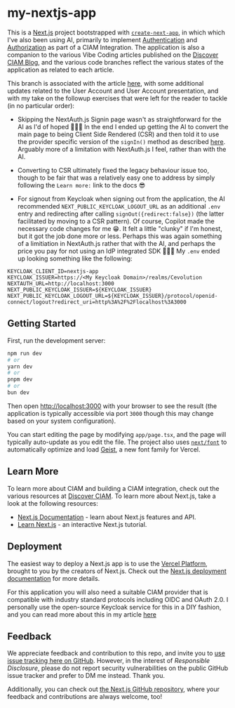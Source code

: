 # my-nextjs-app

This is a [Next.js](https://nextjs.org) project bootstrapped with [`create-next-app`](https://nextjs.org/docs/app/api-reference/cli/create-next-app), in which which I've also been using AI, primarily to implement [Authentication](https://discovery.cevolution.co.uk/ciam/authenticate/) and [Authorization](https://discovery.cevolution.co.uk/ciam/authorize/) as part of a CIAM Integration. The application is also a companion to the various Vibe Coding articles published on the [Discover CIAM Blog](https://discovery.cevolution.co.uk/ciam/?s=Vibe+Coding), and the various code branches reflect the various states of the application as related to each article. 

This branch is associated with the article [here](https://discovery.cevolution.co.uk/ciam/vibe-coded-authn/), with some additional updates related to the User Account and User Account presentation, and with my take on the followup exercises that were left for the reader to tackle (in no particular order):

- Skipping the NextAuth.js Signin page wasn't as straightforward for the AI as I'd of hoped 🤷🏻‍♂️ In the end I ended up getting the AI to convert the main page to being Client Side Rendered (CSR) and then told it to use the provider specific version of the `signIn()` method as described [here](https://next-auth.js.org/getting-started/client#signin). Arguably more of a limitation with NextAuth.js I feel, rather than with the AI.   

- Converting to CSR ultimately fixed the legacy behaviour issue too, though to be fair that was a relatively easy one to address by simply following the `Learn more:` link to the docs 😎

- For signout from Keycloak when signing out from the application, the AI recommended `NEXT_PUBLIC_KEYCLOAK_LOGOUT_URL` as an additional `.env` entry and redirecting after calling `signOut({redirect:false})` (the latter facilitated by moving to a CSR pattern). Of course, Copilot made the necessary code changes for me 😁. It felt a little "clunky" if I'm honest, but it got the job done more or less. Perhaps this was again something of a limitiation in NextAuth.js rather that with the AI, and perhaps the price you pay for not using an IdP integrated SDK 🤷🏻‍♂️ My `.env` ended up looking something like the following:

```
KEYCLOAK_CLIENT_ID=nextjs-app
KEYCLOAK_ISSUER=https://<My Keycloak Domain>/realms/Cevolution
NEXTAUTH_URL=http://localhost:3000
NEXT_PUBLIC_KEYCLOAK_ISSUER=${KEYCLOAK_ISSUER}
NEXT_PUBLIC_KEYCLOAK_LOGOUT_URL=${KEYCLOAK_ISSUER}/protocol/openid-connect/logout?redirect_uri=http%3A%2F%2Flocalhost%3A3000
```

## Getting Started

First, run the development server:

```bash
npm run dev
# or
yarn dev
# or
pnpm dev
# or
bun dev
```

Then open [http://localhost:3000](http://localhost:3000) with your browser to see the result (the application is typically accessible via port `3000` though this may change based on your system configuration).

You can start editing the page by modifying `app/page.tsx`, and the page will typically auto-update as you edit the file. The project also uses [`next/font`](https://nextjs.org/docs/app/building-your-application/optimizing/fonts) to automatically optimize and load [Geist](https://vercel.com/font), a new font family for Vercel.

## Learn More

To learn more about CIAM and building a CIAM integration, check out the various resources at [Discover CIAM](https://discovery.cevolution.co.uk/ciam/). To learn more about Next.js, take a look at the following resources:

- [Next.js Documentation](https://nextjs.org/docs) - learn about Next.js features and API.
- [Learn Next.js](https://nextjs.org/learn) - an interactive Next.js tutorial.

## Deployment

The easiest way to deploy a Next.js app is to use the [Vercel Platform](https://vercel.com/new?utm_medium=default-template&filter=next.js&utm_source=create-next-app&utm_campaign=create-next-app-readme), brought to you by the creators of Next.js. Check out the [Next.js deployment documentation](https://nextjs.org/docs/app/building-your-application/deploying) for more details.

For this application you will also need a suitable CIAM provider that is compatible with industry standard protocols including OIDC and OAuth 2.0. I personally use the open-source Keycloak service for this in a DIY fashion, and you can read more about this in my article [here](https://discovery.cevolution.co.uk/ciam/open-source-ciam-using-keycloak/) 

## Feedback

We appreciate feedback and contribution to this repo, and invite you to [use issue tracking here on GitHub](https://github.com/PeterGFernandez/my-nextjs-app/issues). However, in the interest of _Responsible Disclosure_, please do not report security vulnerabilities on the public GitHub issue tracker and prefer to DM me instead. Thank you.

Additionally, you can check out [the Next.js GitHub repository](https://github.com/vercel/next.js), where your feedback and contributions are always welcome, too!

